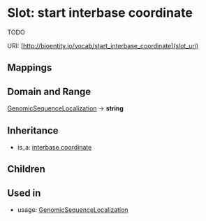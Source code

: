 # Slot: start interbase coordinate


TODO

URI: [http://bioentity.io/vocab/start_interbase_coordinate](slot_uri)
## Mappings

## Domain and Range

[GenomicSequenceLocalization](GenomicSequenceLocalization.md) -> **string**
## Inheritance

 *  is_a: [interbase coordinate](interbase_coordinate.md)
## Children

## Used in

 *  usage: [GenomicSequenceLocalization](GenomicSequenceLocalization.md)
